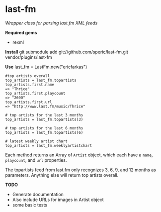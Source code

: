 last-fm
============

*Wrapper class for parsing last.fm XML feeds*

**Required gems**

* rexml

**Install**
	git submodule add git://github.com/speric/last-fm.git vendor/plugins/last-fm

**Use**
	last_fm = LastFm.new("ericfarkas")
	
	#top artists overall
	top_artists = last_fm.topartists
	top_artists.first.name
	=> "Thrice"
	top_artists.first.playcount
	=> "2600"
	top_artists.first.url
	=> "http://www.last.fm/music/Thrice"

	# top artists for the last 3 months	
	top_artists = last_fm.topartists(3)

	# top artists for the last 6 months
	top_artists = last_fm.topartists(6)

	# latest weekly artist chart	
	top_artists = last_fm.weeklyartistchart

Each method returns an Array of `Artist` object, which each have a `name`, `playcount`, and `url` properties.


The topartists feed from last.fm only recognizes 3, 6, 9, and 12 months as parameters.  Anything else will return top artists overall.

**TODO**
* Generate documentation
* Also include URLs for images in Artist object
* some basic tests